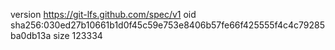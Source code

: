 version https://git-lfs.github.com/spec/v1
oid sha256:030ed27b10661b1d0f45c59e753e8406b57fe66f425555f4c4c79285ba0db13a
size 123334
